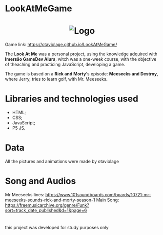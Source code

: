 # LookAtMeGame
 <h1 align="center">
    <img alt="Logo" src="https://ik.imagekit.io/otaviolage/MrMeeseeksLife_Mm0Dske2e.png" />
    <br>
</h1>

Game link: https://otaviolage.github.io/LookAtMeGame/

The **Look At Me** was a personal project, using the knowledge adquired with **Imersão GameDev Alura**, witch was a one-week course, with the objective of theaching and practicing JavaScript, developing a game.


The game is based on a **Rick and Morty**'s episode: **Meeseeks and Destroy**, where Jerry, tries to learn golf, with Mr. Meeseeks.


# Libraries and technologies used
- HTML;
- CSS;
- JavaScript;
- P5 JS.

# Data
All the pictures and animations were made by otaviolage

# Song and Audios
Mr Meeseeks lines: https://www.101soundboards.com/boards/10721-mr-meeseeks-sounds-rick-and-morty-season-1
Main Song: https://freemusicarchive.org/genre/Funk?sort=track_date_published&d=1&page=6

#
this project was developed for study purposes only
 
